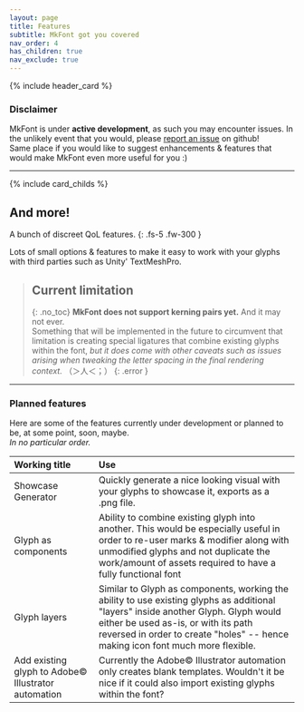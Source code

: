 ```yaml
---
layout: page
title: Features
subtitle: MkFont got you covered
nav_order: 4
has_children: true
nav_exclude: true
---
```


{% include header_card %}

### Disclaimer
MkFont is under **active development**, as such you may encounter issues. In the unlikely event that you would, please [report an issue](https://github.com/Nebukam/mkfont/issues) on github!  
Same place if you would like to suggest enhancements & features that would make MkFont even more useful for you :)

---

{% include card_childs %}

## And more!

A bunch of discreet QoL features.
{: .fs-5 .fw-300 }

Lots of small options & features to make it easy to work with your glyphs with third parties such as Unity' TextMeshPro.

>## Current limitation
>{: .no_toc}
>**MkFont does not support kerning pairs yet.** And it may not ever.  
>Something that will be implemented in the future to circumvent that limitation is creating special ligatures that combine existing glyphs within the font, *but it does come with other caveats such as issues arising when tweaking the letter spacing in the final rendering context.* （＞人＜；）
{: .error }

---

### Planned features
Here are some of the features currently under development or planned to be, at some point, soon, maybe.  
*In no particular order.*

| Working title       | Use          |
|:-------------|:------------------|
| Showcase Generator | Quickly generate a nice looking visual with your glyphs to showcase it, exports as a .png file. |
| Glyph as components | Ability to combine existing glyph into another. This would be especially useful in order to re-user marks & modifier along with unmodified glyphs and not duplicate the work/amount of assets required to have a fully functional font |
| Glyph layers | Similar to Glyph as components, working the ability to use existing glyphs as additional "layers" inside another Glyph. Glyph would either be used as-is, or with its path reversed in order to create "holes" -- hence making icon font much more flexible. |
| Add existing glyph to Adobe© Illustrator automation | Currently the Adobe© Illustrator automation only creates blank templates. Wouldn't it be nice if it could also import existing glyphs within the font? |
